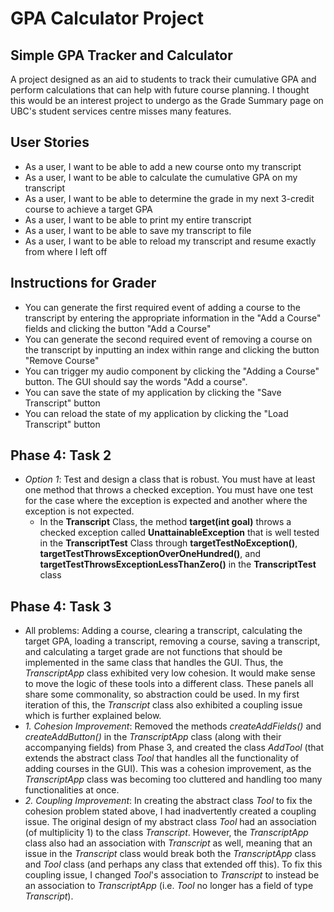 # GPA Calculator Project

## Simple GPA Tracker and Calculator


A project designed as an aid to students to track their cumulative GPA and perform calculations that can help with 
future course planning. I thought this would be an interest project to undergo as the Grade Summary page on UBC's
student services centre misses many features.


## User Stories

- As a user, I want to be able to add a new course onto my transcript
- As a user, I want to be able to calculate the cumulative GPA on my transcript
- As a user, I want to be able to determine the grade in my next 3-credit course to achieve a target GPA
- As a user, I want to be able to print my entire transcript
- As a user, I want to be able to save my transcript to file
- As a user, I want to be able to reload my transcript and resume exactly from where I left off

## Instructions for Grader

- You can generate the first required event of adding a course to the transcript by entering the appropriate 
information in the "Add a Course" fields and clicking the button "Add a Course"
- You can generate the second required event of removing a course on the transcript by inputting an index within
range and clicking the button "Remove Course"
- You can trigger my audio component by clicking the "Adding a Course" button. The GUI should say the words
"Add a course".
- You can save the state of my application by clicking the "Save Transcript" button
- You can reload the state of my application by clicking the "Load Transcript" button

## Phase 4: Task 2

- *Option 1*: Test and design a class that is robust.  You must have at least one method that throws a checked 
exception. You must have one test for the case where the exception is expected and another where the exception is not 
expected.
    - In the **Transcript**  Class, the method **target(int goal)** throws a checked exception called 
    **UnattainableException** that is well tested in the **TranscriptTest** Class through **targetTestNoException()**,
     **targetTestThrowsExceptionOverOneHundred()**, and **targetTestThrowsExceptionLessThanZero()** in the
      **TranscriptTest** class

 ## Phase 4: Task 3

- All problems: Adding a course, clearing a transcript, calculating the target GPA, loading a transcript, removing a 
course, saving a transcript, and calculating a target grade are not functions that should be implemented in the
same class that handles the GUI. Thus, the *TranscriptApp* class exhibited very low cohesion. It would make sense
to move the logic of these tools into a different class. These panels all share some commonality, so abstraction could
 be used. In my first iteration of this, the *Transcript* class also exhibited a coupling issue which is further 
 explained below. 
- *1. Cohesion Improvement*: Removed the methods *createAddFields()* and  *createAddButton()* in the *TranscriptApp*
  class (along with their accompanying fields) from Phase 3, and created the class *AddTool* (that extends the abstract 
  class *Tool* that handles all the functionality of adding courses in the GUI). This was a cohesion improvement, as 
  the *TranscriptApp* class was becoming too cluttered and handling too many functionalities at once.
- *2. Coupling Improvement*: In creating the abstract class *Tool* to fix the cohesion problem stated above, I had
inadvertently created a coupling issue. The original design of my abstract class *Tool* had an association 
(of multiplicity 1) to the class *Transcript*. However, the *TranscriptApp* class also had an association with 
*Transcript* as well, meaning that an issue in the *Transcript* class would break both the *TranscriptApp* class and
 *Tool* class (and perhaps any class that extended off this). To fix this coupling issue, I changed *Tool*'s 
 association to *Transcript* to instead be an association to *TranscriptApp* (i.e. *Tool* no longer has a field of type 
 *Transcript*).
